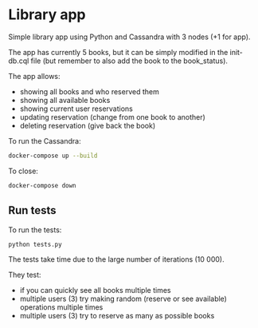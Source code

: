 # Library app
Simple library app using Python and Cassandra with 3 nodes (+1 for app).

The app has currently 5 books, but it can be simply modified in the  init-db.cql file (but remember to also add the book to the book_status).

The app allows:
- showing all books and who reserved them
- showing all available books
- showing current user reservations
- updating reservation (change from one book to another)
- deleting reservation (give back the book)


To run the Cassandra:
```sh
docker-compose up --build
```

To close:
```sh
docker-compose down
```
## Run tests
To run the tests:
```sh
python tests.py
```

The tests take time due to the large number of iterations (10 000).

They test:
- if you can quickly see all books multiple times
- multiple users (3) try making random (reserve or see available) operations multiple times
- multiple users (3)  try to reserve as many as possible books

